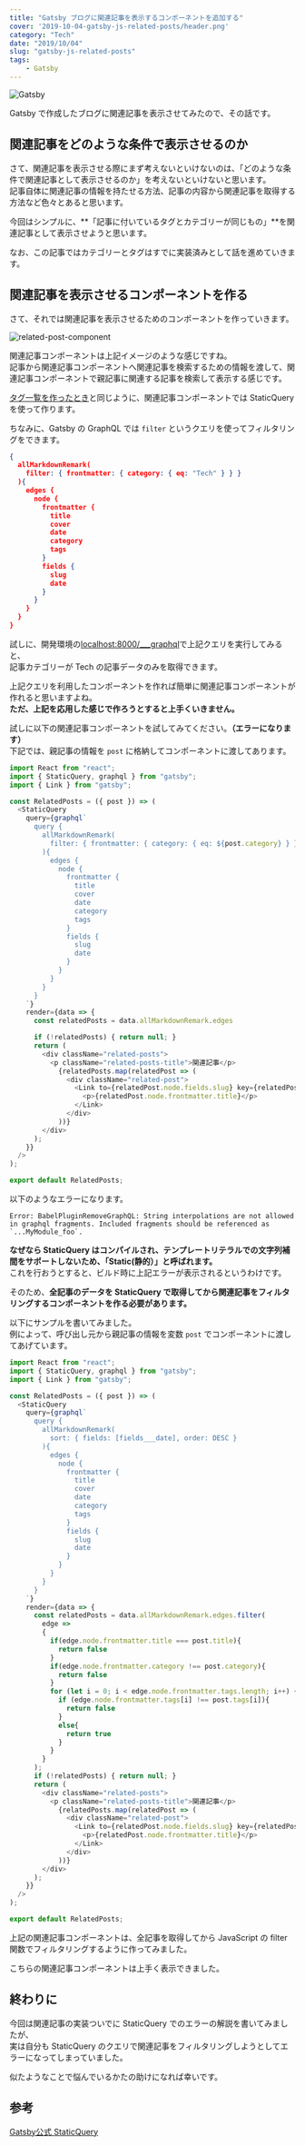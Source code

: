 ```yaml
---
title: "Gatsby ブログに関連記事を表示するコンポーネントを追加する"
cover: '2019-10-04-gatsby-js-related-posts/header.png'
category: "Tech"
date: "2019/10/04"
slug: "gatsby-js-related-posts"
tags:
    - Gatsby
---
```


![Gatsby](./gatsby.png)

Gatsby で作成したブログに関連記事を表示させてみたので、その話です。

## 関連記事をどのような条件で表示させるのか

さて、関連記事を表示させる際にまず考えないといけないのは、「どのような条件で関連記事として表示させるのか」を考えないといけないと思います。  
記事自体に関連記事の情報を持たせる方法、記事の内容から関連記事を取得する方法など色々とあると思います。

今回はシンプルに、**「記事に付いているタグとカテゴリーが同じもの」**を関連記事として表示させようと思います。

なお、この記事ではカテゴリーとタグはすでに実装済みとして話を進めていきます。

## 関連記事を表示させるコンポーネントを作る

さて、それでは関連記事を表示させるためのコンポーネントを作っていきます。

![related-post-component](./related-post-component.png)

関連記事コンポーネントは上記イメージのような感じですね。  
記事から関連記事コンポーネントへ関連記事を検索するための情報を渡して、関連記事コンポーネントで親記事に関連する記事を検索して表示する感じです。

[タグ一覧を作ったとき](gatsby-js-tags/)と同じように、関連記事コンポーネントでは StaticQuery を使って作ります。

ちなみに、Gatsby の GraphQL では `filter` というクエリを使ってフィルタリングをできます。

```json
{
  allMarkdownRemark(
    filter: { frontmatter: { category: { eq: "Tech" } } }
  ){
    edges {
      node {
        frontmatter {
          title
          cover
          date
          category
          tags
        }
        fields {
          slug
          date
        }
      }
    }
  }
}
```

試しに、開発環境の[localhost:8000/___graphql](http://localhost:8000/___graphql)で上記クエリを実行してみると、  
記事カテゴリーが Tech の記事データのみを取得できます。

上記クエリを利用したコンポーネントを作れば簡単に関連記事コンポーネントが作れると思いますよね。  
**ただ、上記を応用した感じで作ろうとすると上手くいきません。**

試しに以下の関連記事コンポーネントを試してみてください。**（エラーになります）**  
下記では、親記事の情報を `post` に格納してコンポーネントに渡してあります。

```javascript
import React from "react";
import { StaticQuery, graphql } from "gatsby";
import { Link } from "gatsby";

const RelatedPosts = ({ post }) => (
  <StaticQuery
    query={graphql`
      query {
        allMarkdownRemark(
          filter: { frontmatter: { category: { eq: ${post.category} } } }
        ){
          edges {
            node {
              frontmatter {
                title
                cover
                date
                category
                tags
              }
              fields {
                slug
                date
              }
            }
          }
        }
      }
    `}
    render={data => {
      const relatedPosts = data.allMarkdownRemark.edges

      if (!relatedPosts) { return null; }
      return (
        <div className="related-posts">
          <p className="related-posts-title">関連記事</p>
            {relatedPosts.map(relatedPost => (
              <div className="related-post">
                <Link to={relatedPost.node.fields.slug} key={relatedPost.node.frontmatter.title}>
                  <p>{relatedPost.node.frontmatter.title}</p>
                </Link>
              </div>
            ))}
        </div>
      );
    }}
  />
);

export default RelatedPosts;
```

以下のようなエラーになります。

```log
Error: BabelPluginRemoveGraphQL: String interpolations are not allowed in graphql fragments. Included fragments should be referenced as `...MyModule_foo`.
```

**なぜなら StaticQuery はコンパイルされ、テンプレートリテラルでの文字列補間をサポートしないため、「Static(静的）」と呼ばれます。**   
これを行おうとすると、ビルド時に上記エラーが表示されるというわけです。

そのため、**全記事のデータを StaticQuery で取得してから関連記事をフィルタリングするコンポーネントを作る必要があります。**

以下にサンプルを書いてみました。  
例によって、呼び出し元から親記事の情報を変数 `post` でコンポーネントに渡してあげています。

```javascript
import React from "react";
import { StaticQuery, graphql } from "gatsby";
import { Link } from "gatsby";

const RelatedPosts = ({ post }) => (
  <StaticQuery
    query={graphql`
      query {
        allMarkdownRemark(
          sort: { fields: [fields___date], order: DESC }
        ){
          edges {
            node {
              frontmatter {
                title
                cover
                date
                category
                tags
              }
              fields {
                slug
                date
              }
            }
          }
        }
      }
    `}
    render={data => {
      const relatedPosts = data.allMarkdownRemark.edges.filter(
        edge => 
        {
          if(edge.node.frontmatter.title === post.title){
            return false
          }
          if(edge.node.frontmatter.category !== post.category){
            return false
          }
          for (let i = 0; i < edge.node.frontmatter.tags.length; i++) {
            if (edge.node.frontmatter.tags[i] !== post.tags[i]){
              return false
            }
            else{
              return true
            }
          }
        }
      );
      if (!relatedPosts) { return null; }
      return (
        <div className="related-posts">
          <p className="related-posts-title">関連記事</p>
            {relatedPosts.map(relatedPost => (
              <div className="related-post">
                <Link to={relatedPost.node.fields.slug} key={relatedPost.node.frontmatter.title}>
                  <p>{relatedPost.node.frontmatter.title}</p>
                </Link>
              </div>
            ))}
        </div>
      );
    }}
  />
);

export default RelatedPosts;

```

上記の関連記事コンポーネントは、全記事を取得してから JavaScript の filter 関数でフィルタリングするように作ってみました。

こちらの関連記事コンポーネントは上手く表示できました。

## 終わりに

今回は関連記事の実装ついでに StaticQuery でのエラーの解説を書いてみましたが、  
実は自分も StaticQuery のクエリで関連記事をフィルタリングしようとしてエラーになってしまっていました。

似たようなことで悩んでいるかたの助けになれば幸いです。

## 参考

[Gatsby公式 StaticQuery](https://www.gatsbyjs.org/docs/static-query/)